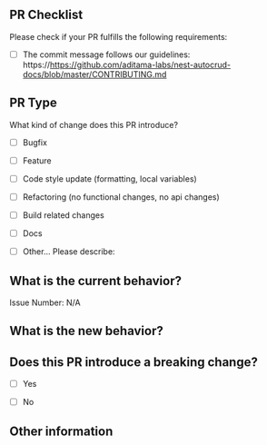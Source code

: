 ## PR Checklist
Please check if your PR fulfills the following requirements:

- [ ] The commit message follows our guidelines: https://https://github.com/aditama-labs/nest-autocrud-docs/blob/master/CONTRIBUTING.md


## PR Type
What kind of change does this PR introduce?

<!-- Please check the one that applies to this PR using "x". -->

- [ ] Bugfix
- [ ] Feature
- [ ] Code style update (formatting, local variables)
- [ ] Refactoring (no functional changes, no api changes)
- [ ] Build related changes
- [ ] Docs
- [ ] Other... Please describe:


## What is the current behavior?
<!-- Please describe the current behavior that you are modifying, or link to a relevant issue. -->

Issue Number: N/A


## What is the new behavior?


## Does this PR introduce a breaking change?
- [ ] Yes
- [ ] No


<!-- If this PR contains a breaking change, please describe the impact and migration path for existing applications below. -->


## Other information
